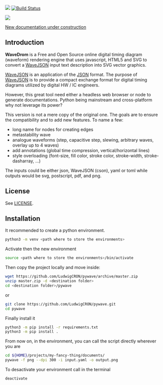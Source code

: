 
![](https://img.shields.io/badge/coverage-95%25-green)
[![Build Status](https://travis-ci.com/LudwigCRON/pywave.svg?branch=master)](https://travis-ci.com/LudwigCRON/pywave)

![](https://img.shields.io/badge/python-3.5+-blue)

[New documentation under construction](https://ludwigcron.github.io/pywave/html/)

## Introduction

**WaveDrom** is a Free and Open Source online digital timing diagram (waveform) rendering engine that uses javascript, HTML5 and SVG to convert a [WaveJSON](https://github.com/drom/wavedrom/wiki/WaveJSON) input text description into SVG vector graphics.

[WaveJSON](https://github.com/drom/wavedrom/wiki/WaveJSON) is an application of the [JSON](http://json.org/) format. The purpose of [WaveJSON](https://github.com/drom/wavedrom/wiki/WaveJSON) is to provide a compact exchange format for digital timing diagrams utilized by digital HW / IC engineers.

However, this great tool need either a headless web browser or node to generate documentations. Python being mainstream and cross-platform why not leverage its power?

This version is not a mere copy of the original one. The goals are to ensure the compatibility and to add new features. To name a few:
- long name for nodes for creating edges
- metastability wave
- analogue waveforms (step, capacitive step, slewing, arbitrary waves, overlay up to 4 waves)
- add annotations (global time compression, vertical/horizontal lines)
- style overloading (font-size, fill color, stroke color, stroke-width, stroke-dasharray, ...)

The inputs could be either json, WaveJSON (cson), yaml or toml while outputs would be svg, postscript, pdf, and png.

## License

See [LICENSE](https://github.com/drom/wavedrom/blob/master/LICENSE).

## Installation
It recommended to create a python environment.
``` bash
python3 -m venv <path where to store the environments>
```
Activate then the new environment
```bash
source <path where to store the environments>/bin/activate
```
Then copy the project locally and move inside:
```bash
wget https://github.com/LudwigCRON/pywave/archive/master.zip
unzip master.zip -d <destination folder>
cd <destination folder>/pywave
```
or
```bash
git clone https://github.com/LudwigCRON/pywave.git
cd pywave
```
Finally install it
```bash
python3 -m pip install -r requirements.txt
python3 -m pip install .
```

From now on, in the environment, you can call the script directly wherever you are
```bash
cd ${HOME}/projects/my-fancy-thing/documents/
pywave -f png --dpi 300 -i input.yaml -o output.png
```

To desactivate your environment call in the terminal
```bash
deactivate
```
